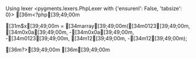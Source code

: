 Using lexer <pygments.lexers.PhpLexer with {'ensurenl': False, 'tabsize': 0}>
[36m<?php[39;49;00m

[31m$x[39;49;00m = [34marray[39;49;00m([34m0123[39;49;00m, [34m0x0a[39;49;00m, -[34m0x0a[39;49;00m, -[34m0123[39;49;00m, [34m12[39;49;00m, -[34m12[39;49;00m);

[36m?>[39;49;00m
[36m<?php[39;49;00m
[31m$a[39;49;00m = [34m1.234[39;49;00m;
[31m$b[39;49;00m = [34m1.2e3[39;49;00m;
[31m$c[39;49;00m = [34m7E-10[39;49;00m;
[36m?>[39;49;00m
